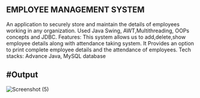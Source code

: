 EMPLOYEE MANAGEMENT SYSTEM 
--------------------------
An application to securely store and maintain the details of employees working in any organization.
Used Java Swing, AWT,Multithreading, OOPs concepts and JDBC.
Features: This system allows us to add,delete,show employee details along with attendance taking system. 
          It Provides an option to print complete employee details and the attendance of employees.
Tech stacks: Advance Java, MySQL database

#Output
--------------------------
![Screenshot (5)](https://github.com/Anveshakesharwani47/Employee-management-system/assets/166735195/591508aa-e986-49b1-a1ea-9b8f35e61853)
